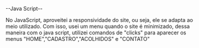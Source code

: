 --Java Script--



No JavaScript, aproveitei a responsividade do site, ou seja, ele se adapta ao meio utilizado. Com isso, usei um menu quando o site é minimizado, dessa maneira com o java script, utilizei comandos de "clicks" para aparecer os menus "HOME","CADASTRO","ACOLHIDOS" e "CONTATO"
